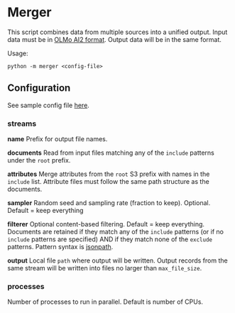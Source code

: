 # Merger

This script combines data from multiple sources into a unified output. Input data must be in [OLMo AI2 format](../README.md).
Output data will be in the same format.

Usage:
```shell
python -m merger <config-file>
```


## Configuration
See sample config file [here](config/sample.json).

### streams

**name**
Prefix for output file names.

**documents**
Read from input files matching any of the `include` patterns under the `root` prefix.

**attributes**
Merge attributes from the `root` S3 prefix with names in the `include` list.
Attribute files must follow the same path structure as the documents.

**sampler**
Random seed and sampling rate (fraction to keep). Optional. Default = keep everything

**filterer**
Optional content-based filtering. Default = keep everything. Documents are retained if they match any of the `include` patterns
(or if no `include` patterns are specified) AND if they match none of the `exclude` patterns. Pattern syntax is [jsonpath](https://support.smartbear.com/alertsite/docs/monitors/api/endpoint/jsonpath.html#filters).

**output**
Local file `path` where output will be written. Output records from the same stream
will be written into files no larger than `max_file_size`.

### processes
Number of processes to run in parallel. Default is number of CPUs.
